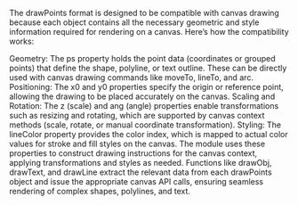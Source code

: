 The drawPoints format is designed to be compatible with canvas drawing because each object contains all the necessary geometric and style information required for rendering on a canvas. Here’s how the compatibility works:

Geometry: The ps property holds the point data (coordinates or grouped points) that define the shape, polyline, or text outline. These can be directly used with canvas drawing commands like moveTo, lineTo, and arc.
Positioning: The x0 and y0 properties specify the origin or reference point, allowing the drawing to be placed accurately on the canvas.
Scaling and Rotation: The z (scale) and ang (angle) properties enable transformations such as resizing and rotating, which are supported by canvas context methods (scale, rotate, or manual coordinate transformation).
Styling: The lineColor property provides the color index, which is mapped to actual color values for stroke and fill styles on the canvas.
The module uses these properties to construct drawing instructions for the canvas context, applying transformations and styles as needed. Functions like drawObj, drawText, and drawLine extract the relevant data from each drawPoints object and issue the appropriate canvas API calls, ensuring seamless rendering of complex shapes, polylines, and text.